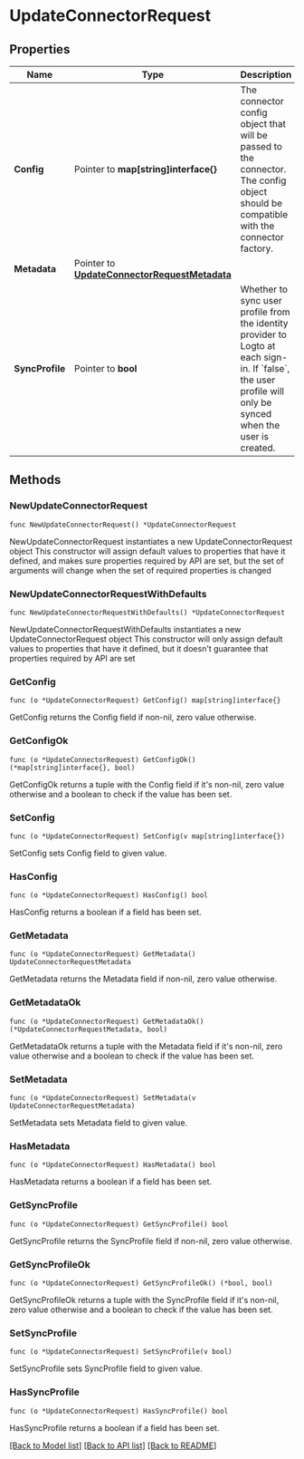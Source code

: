 # UpdateConnectorRequest

## Properties

Name | Type | Description | Notes
------------ | ------------- | ------------- | -------------
**Config** | Pointer to **map[string]interface{}** | The connector config object that will be passed to the connector. The config object should be compatible with the connector factory. | [optional] 
**Metadata** | Pointer to [**UpdateConnectorRequestMetadata**](UpdateConnectorRequestMetadata.md) |  | [optional] 
**SyncProfile** | Pointer to **bool** | Whether to sync user profile from the identity provider to Logto at each sign-in. If &#x60;false&#x60;, the user profile will only be synced when the user is created. | [optional] 

## Methods

### NewUpdateConnectorRequest

`func NewUpdateConnectorRequest() *UpdateConnectorRequest`

NewUpdateConnectorRequest instantiates a new UpdateConnectorRequest object
This constructor will assign default values to properties that have it defined,
and makes sure properties required by API are set, but the set of arguments
will change when the set of required properties is changed

### NewUpdateConnectorRequestWithDefaults

`func NewUpdateConnectorRequestWithDefaults() *UpdateConnectorRequest`

NewUpdateConnectorRequestWithDefaults instantiates a new UpdateConnectorRequest object
This constructor will only assign default values to properties that have it defined,
but it doesn't guarantee that properties required by API are set

### GetConfig

`func (o *UpdateConnectorRequest) GetConfig() map[string]interface{}`

GetConfig returns the Config field if non-nil, zero value otherwise.

### GetConfigOk

`func (o *UpdateConnectorRequest) GetConfigOk() (*map[string]interface{}, bool)`

GetConfigOk returns a tuple with the Config field if it's non-nil, zero value otherwise
and a boolean to check if the value has been set.

### SetConfig

`func (o *UpdateConnectorRequest) SetConfig(v map[string]interface{})`

SetConfig sets Config field to given value.

### HasConfig

`func (o *UpdateConnectorRequest) HasConfig() bool`

HasConfig returns a boolean if a field has been set.

### GetMetadata

`func (o *UpdateConnectorRequest) GetMetadata() UpdateConnectorRequestMetadata`

GetMetadata returns the Metadata field if non-nil, zero value otherwise.

### GetMetadataOk

`func (o *UpdateConnectorRequest) GetMetadataOk() (*UpdateConnectorRequestMetadata, bool)`

GetMetadataOk returns a tuple with the Metadata field if it's non-nil, zero value otherwise
and a boolean to check if the value has been set.

### SetMetadata

`func (o *UpdateConnectorRequest) SetMetadata(v UpdateConnectorRequestMetadata)`

SetMetadata sets Metadata field to given value.

### HasMetadata

`func (o *UpdateConnectorRequest) HasMetadata() bool`

HasMetadata returns a boolean if a field has been set.

### GetSyncProfile

`func (o *UpdateConnectorRequest) GetSyncProfile() bool`

GetSyncProfile returns the SyncProfile field if non-nil, zero value otherwise.

### GetSyncProfileOk

`func (o *UpdateConnectorRequest) GetSyncProfileOk() (*bool, bool)`

GetSyncProfileOk returns a tuple with the SyncProfile field if it's non-nil, zero value otherwise
and a boolean to check if the value has been set.

### SetSyncProfile

`func (o *UpdateConnectorRequest) SetSyncProfile(v bool)`

SetSyncProfile sets SyncProfile field to given value.

### HasSyncProfile

`func (o *UpdateConnectorRequest) HasSyncProfile() bool`

HasSyncProfile returns a boolean if a field has been set.


[[Back to Model list]](../README.md#documentation-for-models) [[Back to API list]](../README.md#documentation-for-api-endpoints) [[Back to README]](../README.md)


